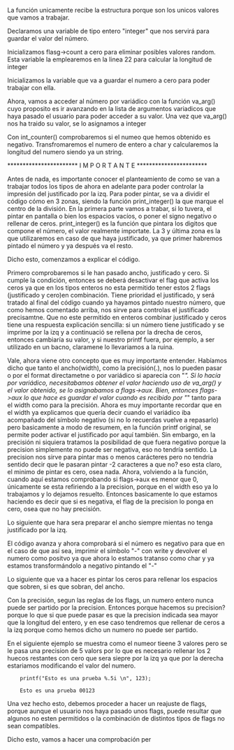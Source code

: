 La función unicamente recibe la estructura porque son los unicos valores que vamos a trabajar.

Declaramos una variable de tipo entero "integer" que nos servirá para guardar el valor del número.

Inicializamos flasg->count a cero para eliminar posibles valores random. Esta variable la emplearemos en la linea 22 para calcular la longitud de integer

Inicializamos la variable que va a guardar el numero a cero para poder trabajar con ella.

Ahora, vamos a acceder al número por variádico con la función va_arg() cuyo proposito es ir avanzando en la lista de argumentos variadicos que haya pasado el usuario para poder acceder a su valor. Una vez que va_arg() nos ha traido su valor, se lo asignamos a integer

Con int_counter() comprobaremos si el numeo que hemos obtenido es negativo. Transfromaremos el numero de entero a char y calcularemos la longitud del numero siendo ya un string.

*********************** I M P O R T A N T E ***********************

Antes de nada, es importante conocer el planteamiento de como se van a trabajar todos los tipos de ahora en adelante para poder controlar la impresión del justificado por la izq.
Para poder pintar, se va a dividir el código cómo en 3 zonas, siendo la función print_integer() la que marque el centro de la división. En la primera parte vamos a trabar, si lo tuvera, el pintar en pantalla o bien los espacios vacíos, o poner el signo negativo o rellenar de ceros.
print_integer() es la función que pintara los digitos que compone el número, el valor realmente importate.
La 3 y última zona es la que utilizaremos en caso de que haya justificado, ya que primer habremos pintado el número y ya después va el resto.

Dicho esto, comenzamos a explicar el código.

Primero comprobaremos si le han pasado ancho, justificado y cero. Si cumple la condición, entonces se deberá desactivar el flag que activa los ceros ya que en los tipos enteros no esta permitido tener estos 2 flags (justificado y cero)en combinación. Tiene prioridad el justificado, y será tratado al final del código cuando ya hayamos pintado nuestro número, que como hemos comentado arriba, nos sirve para controlas el justificado precisamtne.
Que no este permitido en enteros combinar justificado y ceros tiene una respuesta explicación sencilla: si un número tiene justificado y se imprime por la izq y a continuació se rellena por la drecha de ceros, entonces cambiaría su valor, y si nuestro printf fuera, por ejemplo, a ser utilizado en un bacno, claramene lo llevariamos a la ruina.

Vale, ahora viene otro concepto que es muy importante entender. Habíamos dicho que tanto el ancho(width), como la precisión(.), nos lo pueden pasar o por el format directametne o por variádico si aparecia con "*". Si lo hacía por variádico, necesitabamos obtener el valor haciendo uso de va_arg() y el valor obtenido, se lo asignabamos a flags->aux. Bien, entonces flags->aux lo que hace es guardar el valor cuando es recibido por "*" tanto para el width como para la precisión.
Ahora es muy importante recordar que en el width ya explicamos que quería decir cuando el variádico iba acompañado del símbolo negativo (si no lo recuerdas vuelve a repasarlo) pero basicamente a modo de resumem, en la función printf original, se permite poder activar el justificado por aquí también. Sin embargo, en la precisión ni siquiera tratamos la posibilidad de que fuera negativo porque la precision simplemente no puede ser negativa, eso no tendría sentido. La precision nos sirve para pintar mas o menos carácteres pero no tendria sentido decir que le pasaran pintar -2 caracteres a que no? eso esta claro, el minimo de pintar es cero, osea nada.
Ahora, volviendo a la función, cuando aquí estamos comprobando si flags->aux es menor que 0, únicamente se esta refiriendo a la precision, porque en el width eso ya lo trabajamos y lo dejamos resuelto. Entonces basicamente lo que estamos haciendo es decir que si es negativa, el flag de la precision lo ponga en cero, osea que no hay precisión.

Lo siguiente que hara sera preparar el ancho siempre mientas no tenga justificado por la izq.

El código avanza y ahora comprobará si el número es negativo para que en el caso de que así sea, imprimir el símbolo "-" con write y devolver el numero como positvo ya que ahora lo estamos tratanso como char y ya estamos transformándolo a negativo pintando el "-"

Lo siguiente que va a hacer es pintar los ceros para rellenar los espacios que sobren, si es que sobran, del ancho.

Con la precisión, segun las reglas de los flags, un numero entero nunca puede ser partido por la precision. Entonces porque hacemos su precision? porque lo que si que puede pasar es que la precision indicada sea mayor que la longitud del entero, y en ese caso tendremos que rellenar de ceros a la izq porque como hemos dicho un numero no puede ser partido.

En el siguiente ejemplo se muestra como el numeor tieene 3 valores pero se le pasa una precision de 5 valors por lo que es necesario rellenar los 2 huecos restantes con cero que sera siepre por la izq ya que por la derecha estariamos modificando el valor del numero.

        printf("Esto es una prueba %.5i \n", 123);

        Esto es una prueba 00123


Una vez hecho esto, debemos proceder a hacer un reajuste de flags, porque aunque el usuario nos haya pasado unos flags, puede resultar que algunos no esten permitidos o la combinación de distintos tipos de flags no sean compatibles.

Dicho esto, vamos a hacer una comprobación per
